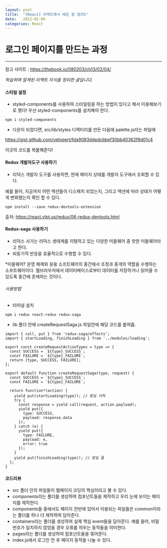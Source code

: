```yaml
---
layout: post
title:  "[React] 리액트에서 배운 점 정리5"
date:   2022-05-09
categories: React
---
```


# 로그인 페이지를 만드는 과정

--- 

참고 사이트 : https://thebook.io/080203/ch13/02/04/

*학습하며 알게된 리액트 지식을 정리한 글입니다.*


#### 스타일 설정

- styled-components를 사용하여 스타일링을 하는 방법이 있다고 해서 이용해보기로 했다! 우선 styled-components를 설치해야 한다.

```react 
npm i styled-components
```

- 다운이 되었다면, src/lib/styles 디렉터리를 만든 다음에 palette.js라는 파일에 

https://gist.github.com/velopert/fda9083ddedcbbef30bb40362f9d01c4

이곳의 코드를 복붙해준다!

#### Redux 개발자도구 사용하기
- 리덕스 개발자 도구를 사용하면, 현재 페이지 상태를 개발자 도구에서 조회할 수 있다.

예를 들어, 지금까지 어떤 액션들이 디스패치 되었는지, 그리고 액션에 따라 상태가 어떻게 변화했는지 확인 할 수 있다.

```react 
npm install --save redux-devtools-extension
```

출처: https://react.vlpt.us/redux/06-redux-devtools.html


#### Redux-saga 사용하기

- 리덕스 사가는 리덕스 생태계를 지탱하고 있는 다양한 미들웨어 중 핫한 미들웨어라고 한다.
- 비동기적 반응을 효율적으로 수행할 수 있다. 

*미들웨어? 운영 체제와 응용 소프트웨어의 중간에서 조정과 중개의 역할을 수행하는 소프트웨어이다.
웹브라우저에서 데이터베이스로부터 데이터를 저장하거나 읽어올 수 있도록 중간에 존재하는 것이다. 

###### 사용방법

- 터미널 설치
```react 
npm i redux react-redux redux-saga
```

- lib 폴더 안에 createRequestSaga.js 파일안에 해당 코드를 붙여줌. 
```react 
import { call, put } from 'redux-saga/effects';
import { startLoading, finishLoading } from '../modules/loading';

export const createRequestActionTypes = type => {
  const SUCCESS = `${type}_SUCCESS`;
  const FAILURE = `${type}_FAILURE`;
  return [type, SUCCESS, FAILURE];
}; 

export default function createRequestSaga(type, request) {
  const SUCCESS = `${type}_SUCCESS`;
  const FAILURE = `${type}_FAILURE`;

  return function*(action) {
    yield put(startLoading(type)); // 로딩 시작
    try {
      const response = yield call(request, action.payload);
      yield put({
        type: SUCCESS,
        payload: response.data
      });
    } catch (e) {
      yield put({
        type: FAILURE,
        payload: e,
        error: true
      });
    }
    yield put(finishLoading(type)); // 로딩 끝
  };
}
```

#### 코드리뷰
- src 폴더 안의 파일들이 웹페이지 코딩의 핵심이라고 볼 수 있다. 
- components라는 폴더를 생성하여 컴포넌트들을 제작하고 우리 눈에 보이는 페이지를 제작한다. 
- components들 중에서도 페이지 전반에 있어서 이용되는 파일들은 common이라는 폴더를 하나 더 제작하여 담아준다.
- containers라는 폴더를 생성하여 실제 핵심 event들을 담아준다. 예를 들어, 비밀번호가 일치하지 않았을 경우 오류를 띄우는 동작들을 의미한다. 
- pages라는 폴더를 생성하여 컴포넌트들을 묶어준다. 
- index.js에서 로그인 전 후 페이지 동작을 나눌 수 있다. 

